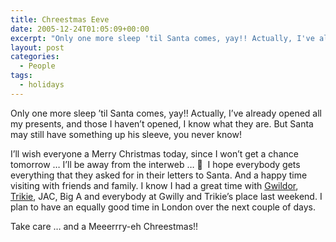 ```yaml
---
title: Chreestmas Eeve
date: 2005-12-24T01:05:09+00:00
excerpt: "Only one more sleep 'til Santa comes, yay!! Actually, I've already opened all my presents, and those I haven't"
layout: post
categories:
  - People
tags:
  - holidays
---
```

Only one more sleep &#8217;til Santa comes, yay!! Actually, I&#8217;ve already opened all my presents, and those I haven&#8217;t opened, I know what they are. But Santa may still have something up his sleeve, you never know!

I&#8217;ll wish everyone a Merry Christmas today, since I won&#8217;t get a chance tomorrow &#8230; I&#8217;ll be away from the interweb &#8230; 🙁  I hope everybody gets everything that they asked for in their letters to Santa. And a happy time visiting with friends and family. I know I had a great time with [Gwildor](http://gwild0r.tumblr.com/), [Trikie](http://trikie.tripod.com/), JAC, Big A and everybody at Gwilly and Trikie&#8217;s place last weekend. I plan to have an equally good time in London over the next couple of days.

Take care &#8230; and a Meeerrry-eh Chreestmas!!